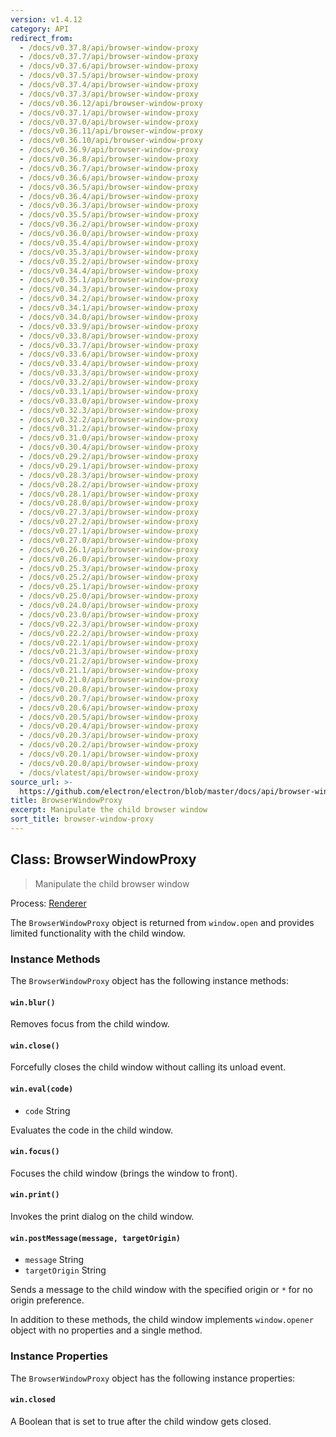 ```yaml
---
version: v1.4.12
category: API
redirect_from:
  - /docs/v0.37.8/api/browser-window-proxy
  - /docs/v0.37.7/api/browser-window-proxy
  - /docs/v0.37.6/api/browser-window-proxy
  - /docs/v0.37.5/api/browser-window-proxy
  - /docs/v0.37.4/api/browser-window-proxy
  - /docs/v0.37.3/api/browser-window-proxy
  - /docs/v0.36.12/api/browser-window-proxy
  - /docs/v0.37.1/api/browser-window-proxy
  - /docs/v0.37.0/api/browser-window-proxy
  - /docs/v0.36.11/api/browser-window-proxy
  - /docs/v0.36.10/api/browser-window-proxy
  - /docs/v0.36.9/api/browser-window-proxy
  - /docs/v0.36.8/api/browser-window-proxy
  - /docs/v0.36.7/api/browser-window-proxy
  - /docs/v0.36.6/api/browser-window-proxy
  - /docs/v0.36.5/api/browser-window-proxy
  - /docs/v0.36.4/api/browser-window-proxy
  - /docs/v0.36.3/api/browser-window-proxy
  - /docs/v0.35.5/api/browser-window-proxy
  - /docs/v0.36.2/api/browser-window-proxy
  - /docs/v0.36.0/api/browser-window-proxy
  - /docs/v0.35.4/api/browser-window-proxy
  - /docs/v0.35.3/api/browser-window-proxy
  - /docs/v0.35.2/api/browser-window-proxy
  - /docs/v0.34.4/api/browser-window-proxy
  - /docs/v0.35.1/api/browser-window-proxy
  - /docs/v0.34.3/api/browser-window-proxy
  - /docs/v0.34.2/api/browser-window-proxy
  - /docs/v0.34.1/api/browser-window-proxy
  - /docs/v0.34.0/api/browser-window-proxy
  - /docs/v0.33.9/api/browser-window-proxy
  - /docs/v0.33.8/api/browser-window-proxy
  - /docs/v0.33.7/api/browser-window-proxy
  - /docs/v0.33.6/api/browser-window-proxy
  - /docs/v0.33.4/api/browser-window-proxy
  - /docs/v0.33.3/api/browser-window-proxy
  - /docs/v0.33.2/api/browser-window-proxy
  - /docs/v0.33.1/api/browser-window-proxy
  - /docs/v0.33.0/api/browser-window-proxy
  - /docs/v0.32.3/api/browser-window-proxy
  - /docs/v0.32.2/api/browser-window-proxy
  - /docs/v0.31.2/api/browser-window-proxy
  - /docs/v0.31.0/api/browser-window-proxy
  - /docs/v0.30.4/api/browser-window-proxy
  - /docs/v0.29.2/api/browser-window-proxy
  - /docs/v0.29.1/api/browser-window-proxy
  - /docs/v0.28.3/api/browser-window-proxy
  - /docs/v0.28.2/api/browser-window-proxy
  - /docs/v0.28.1/api/browser-window-proxy
  - /docs/v0.28.0/api/browser-window-proxy
  - /docs/v0.27.3/api/browser-window-proxy
  - /docs/v0.27.2/api/browser-window-proxy
  - /docs/v0.27.1/api/browser-window-proxy
  - /docs/v0.27.0/api/browser-window-proxy
  - /docs/v0.26.1/api/browser-window-proxy
  - /docs/v0.26.0/api/browser-window-proxy
  - /docs/v0.25.3/api/browser-window-proxy
  - /docs/v0.25.2/api/browser-window-proxy
  - /docs/v0.25.1/api/browser-window-proxy
  - /docs/v0.25.0/api/browser-window-proxy
  - /docs/v0.24.0/api/browser-window-proxy
  - /docs/v0.23.0/api/browser-window-proxy
  - /docs/v0.22.3/api/browser-window-proxy
  - /docs/v0.22.2/api/browser-window-proxy
  - /docs/v0.22.1/api/browser-window-proxy
  - /docs/v0.21.3/api/browser-window-proxy
  - /docs/v0.21.2/api/browser-window-proxy
  - /docs/v0.21.1/api/browser-window-proxy
  - /docs/v0.21.0/api/browser-window-proxy
  - /docs/v0.20.8/api/browser-window-proxy
  - /docs/v0.20.7/api/browser-window-proxy
  - /docs/v0.20.6/api/browser-window-proxy
  - /docs/v0.20.5/api/browser-window-proxy
  - /docs/v0.20.4/api/browser-window-proxy
  - /docs/v0.20.3/api/browser-window-proxy
  - /docs/v0.20.2/api/browser-window-proxy
  - /docs/v0.20.1/api/browser-window-proxy
  - /docs/v0.20.0/api/browser-window-proxy
  - /docs/vlatest/api/browser-window-proxy
source_url: >-
  https://github.com/electron/electron/blob/master/docs/api/browser-window-proxy.md
title: BrowserWindowProxy
excerpt: Manipulate the child browser window
sort_title: browser-window-proxy
---
```

## Class: BrowserWindowProxy

> Manipulate the child browser window

Process: [Renderer]({{site.baseurl}}/docs/tutorial/quick-start#renderer-process)

The `BrowserWindowProxy` object is returned from `window.open` and provides limited functionality with the child window.

### Instance Methods

The `BrowserWindowProxy` object has the following instance methods:

#### `win.blur()`

Removes focus from the child window.

#### `win.close()`

Forcefully closes the child window without calling its unload event.

#### `win.eval(code)`

*   `code` String

Evaluates the code in the child window.

#### `win.focus()`

Focuses the child window (brings the window to front).

#### `win.print()`

Invokes the print dialog on the child window.

#### `win.postMessage(message, targetOrigin)`

*   `message` String
*   `targetOrigin` String

Sends a message to the child window with the specified origin or `*` for no origin preference.

In addition to these methods, the child window implements `window.opener` object with no properties and a single method.

### Instance Properties

The `BrowserWindowProxy` object has the following instance properties:

#### `win.closed`

A Boolean that is set to true after the child window gets closed.
